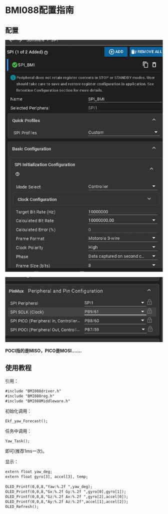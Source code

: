 # BMI088配置指南

## 配置

![image-20250728230707381](./assets/image-20250728230707381.png)

![image-20250728230724906](./assets/image-20250728230724906.png)



**POCI指的是MISO，PICO是MOSI.......**



## 使用教程

引用：

```
#include "BMI088driver.h"
#include "BMI088reg.h"
#include "BMI088Middleware.h"
```

初始化调用：

```
Ekf_yaw_Forecast();
```

任务中调用：

```
Yaw_Task();	
```

即可(推荐1ms一次)。

显示：

```
extern float yaw_deg;
extern float gyro[3], accel[3], temp;

OLED_Printf(0,0,8,"Yaw:%.2f ",yaw_deg);
OLED_Printf(0,0,8,"Gx:%.2f Gy:%.2f ",gyro[0],gyro[1]);
OLED_Printf(0,0,8,"Gz:%.2f Ax:%.2f ",gyro[2],accel[0]);
OLED_Printf(0,0,8,"Ay:%.2f Az:%.2f",accel[1],accel[2]);
OLED_Refresh();
```





